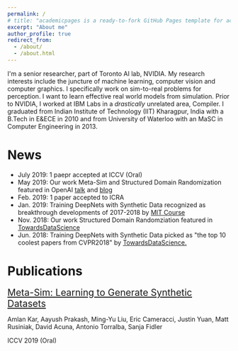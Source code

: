 ```yaml
---
permalink: /
# title: "academicpages is a ready-to-fork GitHub Pages template for academic personal websites"
excerpt: "About me"
author_profile: true
redirect_from: 
  - /about/
  - /about.html
---
```


I'm a senior researcher, part of Toronto AI lab, NVIDIA. My research interests include the juncture of machine learning, computer vision and computer graphics. I specifically work on sim-to-real problems for perception. I want to learn effective real world models from simulation. Prior to NVIDIA, I worked at IBM Labs in a *drastically* unrelated area, Compiler. I graduated from Indian Institute of Technology (IIT) Kharagpur, India with a B.Tech in E&ECE in 2010 and from University of Waterloo with an MaSC in Computer Engineering in 2013.


News
======
* July 2019: 1 paepr accepted at ICCV (Oral)
* May 2019: Our work Meta-Sim and Structured Domain Randomization featured in OpenAI [talk](http://josh-tobin.com/assets/pdf/BeyondDomainRandomization_Tobin_RSS19.pdf) and [blog](https://lilianweng.github.io/lil-log/2019/05/05/domain-randomization.html)
* Feb. 2019: 1 paper accepted to ICRA
* Jan. 2019: Training DeepNets with Synthetic Data recognized as breakthrough developments of 2017-2018 by [MIT Course](https://www.youtube.com/watch?v=53YvP6gdD7U&list=PLrAXtmErZgOeiKm4sgNOknGvNjby9efdf&index=4&t=1373s) 
* Nov. 2018: Our work Structured Domain Randomziation featured in [TowardsDataScience](https://towardsdatascience.com/the-startling-power-of-synthetic-data-604aadb78c9d)
* Jun. 2018:	Training DeepNets with Synthetic Data picked as "the top 10 coolest papers from CVPR2018" by [TowardsDataScience.](https://towardsdatascience.com/the-10-coolest-papers-from-cvpr-2018-11cb48585a49)

Publications
======

<span style="font-size:1.5em;">[Meta-Sim: Learning to Generate Synthetic Datasets](https://arxiv.org/pdf/1904.11621.pdf)</span>

<span style="font-size:1em;">Amlan Kar, Aayush Prakash, Ming-Yu Liu, Eric Cameracci, Justin Yuan, Matt Rusiniak, David Acuna, Antonio Torralba, Sanja Fidler</span>

<span > ICCV 2019 (Oral) </span>